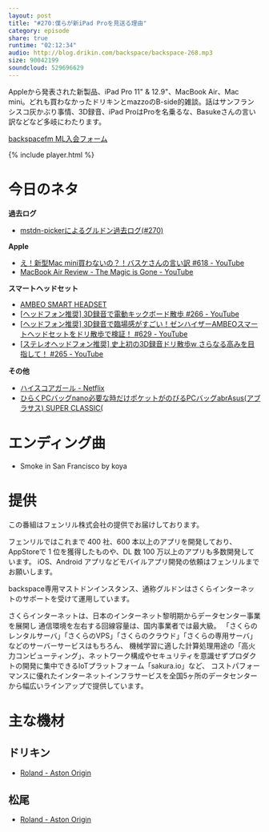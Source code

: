 ```yaml
---
layout: post
title: "#270:僕らが新iPad Proを見送る理由"
category: episode
share: true
runtime: "02:12:34"
audio: http://blog.drikin.com/backspace/backspace-268.mp3
size: 90042199
soundcloud: 529696629
---
```


Appleから発表された新製品、iPad Pro 11" & 12.9"、MacBook Air、Mac mini。どれも買わなかったドリキンとmazzoのB-side的雑談。話はサンフランシスコ灰かぶり事情、3D録音、iPad ProはProを名乗るな、Basukeさんの言い訳などなど多岐にわたります。

[backspacefm ML入会フォーム](http://backspace.us11.list-manage.com/subscribe?u=09c933bd3997c1d16dbed156a&id=84b6529b91)

{% include player.html %}

# 今日のネタ
**過去ログ**
* [mstdn-pickerによるグルドン過去ログ(#270)](https://rbtnn.github.io/mstdn-picker/?instance=mstdn.guru&since_id=101044840067173216&max_id=101045491673338847)

**Apple**
* [え！新型Mac mini買わないの？！バスケさんの言い訳 #618 - YouTube](https://www.youtube.com/watch?v=NpmkUQ-_tpk)
* [MacBook Air Review - The Magic is Gone - YouTube](https://www.youtube.com/watch?v=tcUQG0MC_OQ)

**スマートヘッドセット**
* [AMBEO SMART HEADSET](http://www.apogeedigital.jp/product/ambeo-smart-headset)
* [\[ヘッドフォン推奨\] 3D録音で電動キックボード散歩 #266 - YouTube](https://www.youtube.com/watch?v=QG-IgLBJhWI)
* [\[ヘッドフォン推奨\] 3D録音で臨場感がすごい！ゼンハイザーAMBEOスマートヘッドセットをドリ散歩で検証！ #629 - YouTube](https://www.youtube.com/watch?v=q2m71Obg-OY)
* [\[ステレオヘッドフォン推奨\] 史上初の3D録音ドリ散歩w さらなる高みを目指して！ #265 - YouTube](https://www.youtube.com/watch?v=06WWceNJf-0)

**その他**
* [ハイスコアガール - Netflix](https://www.netflix.com/title/80997338?s=i&trkid=13752289)
* [ひらくPCバッグnano必要な時だけポケットがのびるPCバッグabrAsus(アブラサス) SUPER CLASSIC(](https://superclassic.jp/?pid=91207)


# エンディング曲
* Smoke in San Francisco by koya

# 提供

この番組はフェンリル株式会社の提供でお届けしております。

フェンリルではこれまで 400 社、600 本以上のアプリを開発しており、AppStoreで 1 位を獲得したものや、DL 数 100 万以上のアプリも多数開発しています。
iOS、Android アプリなどモバイルアプリ開発の依頼はフェンリルまでお願いします。

backspace専用マストドンインスタンス、通称グルドンはさくらインターネットのサポートを受けて運用しています。

さくらインターネットは、日本のインターネット黎明期からデータセンター事業を展開し
通信環境を左右する回線容量は、国内事業者では最大級。
「さくらのレンタルサーバ」「さくらのVPS」「さくらのクラウド」「さくらの専用サーバ」などのサーバーサービスはもちろん、
機械学習に適した計算処理用途の「高火力コンピューティング」、ネットワーク構成やセキュリティを意識せずプロダクトの開発に集中できるIoTプラットフォーム「sakura.io」など、
コストパフォーマンスに優れたインターネットインフラサービスを全国5ヶ所のデータセンターから幅広いラインアップで提供しています。

# 主な機材

## ドリキン
* [Roland - Aston Origin](http://amzn.asia/1OwAZ0w)

## 松尾
* [Roland - Aston Origin](http://amzn.asia/1OwAZ0w)

